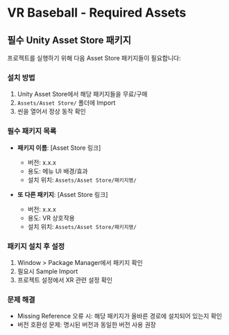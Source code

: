 # VR Baseball - Required Assets

## 필수 Unity Asset Store 패키지

프로젝트를 실행하기 위해 다음 Asset Store 패키지들이 필요합니다:

### 설치 방법
1. Unity Asset Store에서 해당 패키지들을 무료/구매
2. `Assets/Asset Store/` 폴더에 Import
3. 씬을 열어서 정상 동작 확인

### 필수 패키지 목록
- **패키지 이름**: [Asset Store 링크]
  - 버전: x.x.x
  - 용도: 메뉴 UI 배경/효과
  - 설치 위치: `Assets/Asset Store/패키지명/`

- **또 다른 패키지**: [Asset Store 링크]
  - 버전: x.x.x  
  - 용도: VR 상호작용
  - 설치 위치: `Assets/Asset Store/패키지명/`

### 패키지 설치 후 설정
1. Window > Package Manager에서 패키지 확인
2. 필요시 Sample Import
3. 프로젝트 설정에서 XR 관련 설정 확인

### 문제 해결
- Missing Reference 오류 시: 해당 패키지가 올바른 경로에 설치되어 있는지 확인
- 버전 호환성 문제: 명시된 버전과 동일한 버전 사용 권장
